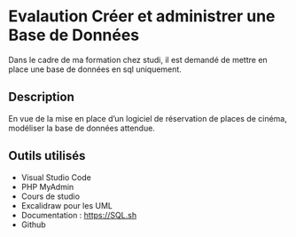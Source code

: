 # Evalaution  Créer et administrer une Base de Données

Dans le cadre de ma formation chez studi, il est demandé de mettre en place une base de données en sql uniquement.

## Description
En vue de la mise en place d’un logiciel de réservation de places de cinéma, modéliser la base de données
attendue.



## Outils utilisés
- Visual Studio Code
- PHP MyAdmin
- Cours de studio
- Excalidraw pour les UML
- Documentation : https://SQL.sh
- Github


